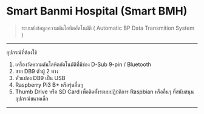 Smart Banmi Hospital (Smart BMH)
======
> ระบบส่งข้อมูลความดันโลหิตอัตโนมัติ ( Automatic BP Data Transmition System )
***
อุปกรณ์ที่ต้องใช้
1. เครื่องวัดความดันโลหิตอัตโนมัติที่มีช่อง D-Sub 9-pin / Bluetooth
2. สาย DB9 ตัวผู้ 2 ทาง
3. หัวแปลง DB9 เป็น USB
3. Raspberry Pi3 B+ หรือรุ่นอื่นๆ
4. Thumb Drive หรือ SD Card เพื่อติดตั้งระบบปฎิบ้ติการ Raspbian หรืออื่นๆ ที่สนับสนุนอุปกรณ์ขนาดเล็ก
---
